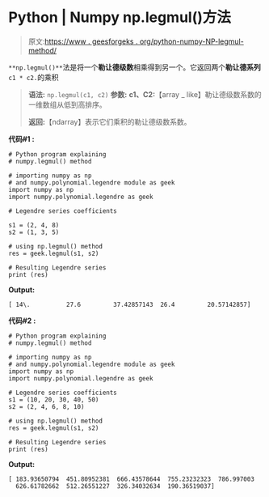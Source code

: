 # Python | Numpy np.legmul()方法

> 原文:[https://www . geesforgeks . org/python-numpy-NP-legmul-method/](https://www.geeksforgeeks.org/python-numpy-np-legmul-method/)

`**np.legmul()**`法是将一个**勒让德级数**相乘得到另一个。它返回两个**勒让德系列** `c1 * c2.`的乘积

> **语法:** `np.legmul(c1, c2)`
> **参数:**
> **c1、C2:**【array _ like】勒让德级数系数的一维数组从低到高排序。
> 
> **返回:**【ndarray】表示它们乘积的勒让德级数系数。

**代码#1 :**

```
# Python program explaining
# numpy.legmul() method 

# importing numpy as np  
# and numpy.polynomial.legendre module as geek 
import numpy as np 
import numpy.polynomial.legendre as geek

# Legendre series coefficients

s1 = (2, 4, 8) 
s2 = (1, 3, 5)   

# using np.legmul() method 
res = geek.legmul(s1, s2) 

# Resulting Legendre series
print (res) 
```

**Output:**

```
[ 14\.          27.6         37.42857143  26.4         20.57142857]

```

**代码#2 :**

```
# Python program explaining
# numpy.legmul() method 

# importing numpy as np  
# and numpy.polynomial.legendre module as geek 
import numpy as np 
import numpy.polynomial.legendre as geek

# Legendre series coefficients
s1 = (10, 20, 30, 40, 50) 
s2 = (2, 4, 6, 8, 10)    

# using np.legmul() method 
res = geek.legmul(s1, s2) 

# Resulting Legendre series
print (res) 
```

**Output:**

```
[ 183.93650794  451.80952381  666.43578644  755.23232323  786.997003
  626.61782662  512.26551227  326.34032634  190.36519037]

```